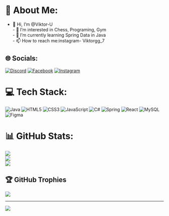 # 💫 About Me:
- 👋 Hi, I’m @Viktor-U<br>- 👀 I’m interested in Chess, Programing, Gym<br>- 🌱 I’m currently learning Spring Data in Java <br>- 📫 How to reach me:instagram- Viktorgg_7


## 🌐 Socials:
[![Discord](https://img.shields.io/badge/Discord-%237289DA.svg?logo=discord&logoColor=white)](https://discord.gg/palexgg) [![Facebook](https://img.shields.io/badge/Facebook-%231877F2.svg?logo=Facebook&logoColor=white)](https://www.facebook.com/profile.php?id=100007635912136&locale=bg_BG) [![Instagram](https://img.shields.io/badge/Instagram-%23E4405F.svg?logo=Instagram&logoColor=white)](https://instagram.com/viktorgg_7) 

# 💻 Tech Stack:
![Java](https://img.shields.io/badge/java-%23ED8B00.svg?style=for-the-badge&logo=openjdk&logoColor=white) ![HTML5](https://img.shields.io/badge/html5-%23E34F26.svg?style=for-the-badge&logo=html5&logoColor=white) ![CSS3](https://img.shields.io/badge/css3-%231572B6.svg?style=for-the-badge&logo=css3&logoColor=white) ![JavaScript](https://img.shields.io/badge/javascript-%23323330.svg?style=for-the-badge&logo=javascript&logoColor=%23F7DF1E) ![C#](https://img.shields.io/badge/c%23-%23239120.svg?style=for-the-badge&logo=csharp&logoColor=white) ![Spring](https://img.shields.io/badge/spring-%236DB33F.svg?style=for-the-badge&logo=spring&logoColor=white) ![React](https://img.shields.io/badge/react-%2320232a.svg?style=for-the-badge&logo=react&logoColor=%2361DAFB) ![MySQL](https://img.shields.io/badge/mysql-4479A1.svg?style=for-the-badge&logo=mysql&logoColor=white) ![Figma](https://img.shields.io/badge/figma-%23F24E1E.svg?style=for-the-badge&logo=figma&logoColor=white)
# 📊 GitHub Stats:
![](https://github-readme-stats.vercel.app/api?username=Viktor-U&theme=blueberry&hide_border=false&include_all_commits=true&count_private=true)<br/>
![](https://github-readme-streak-stats.herokuapp.com/?user=Viktor-U&theme=blueberry&hide_border=false)<br/>
![](https://github-readme-stats.vercel.app/api/top-langs/?username=Viktor-U&theme=blueberry&hide_border=false&include_all_commits=true&count_private=true&layout=compact)

## 🏆 GitHub Trophies
![](https://github-profile-trophy.vercel.app/?username=Viktor-U&theme=radical&no-frame=false&no-bg=true&margin-w=4)

---
[![](https://visitcount.itsvg.in/api?id=Viktor-U&icon=0&color=0)](https://visitcount.itsvg.in)

<!-- Proudly created with GPRM ( https://gprm.itsvg.in ) -->
